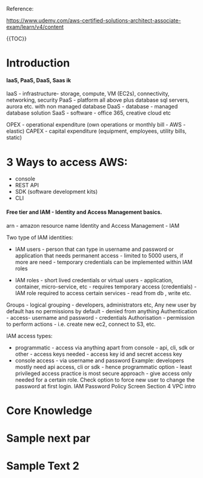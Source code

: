Reference:

https://www.udemy.com/aws-certified-solutions-architect-associate-exam/learn/v4/content

{{TOC}}



# Introduction 

#### IaaS, PaaS, DaaS, Saas ik
IaaS - infrastructure-  storage, compute, VM (EC2s), connectivity, networking, security
PaaS - platform all above plus database sql servers, aurora etc. with non managed database 
DaaS - database - managed database solution
SaaS - software - office 365, creative cloud etc

OPEX - operational expenditure (own operations or  monthly bill - AWS - elastic)
CAPEX - capital expenditure (equipment, employees, utility bills, static)
 
# 3 Ways to access AWS:
- console
- REST API
- SDK (software development kits)
- CLI

#### Free tier and IAM - Identity and Access Management basics. 
arn - amazon resource name 
Identity and Access Management - IAM

Two type of IAM identities:
- IAM users - person that can type in username and password or application that needs permanent access - limited to 5000 users, if more are need - temporary credentials can be implemented within IAM roles 

- IAM roles - short lived credentials or virtual users - application, container, micro-service, etc - requires temporary access (credentials) - IAM role required to access certain services - read from db , write etc.

Groups - logical grouping - developers, administrators etc, 
Any new user by default has no permissions by default - denied from anything
Authentication - access- username and password - credentials
Authorisation - permission to perform actions - i.e. create new ec2, connect to S3, etc. 

IAM access types:
- programmatic - access via anything apart from console - api, cli, sdk or other - access keys needed - access key id and secret access key
- console access  - via username and password 
Example: developers mostly need api access, cli or sdk - hence programmatic option - least privileged access practice is most secure approach - give access only needed for a certain role. 
Check option to force new user to change the password at first login. 
IAM Password Policy Screen 
Section 4
VPC intro 


# Core Knowledge 

# Sample next par 

# Sample Text 2 


